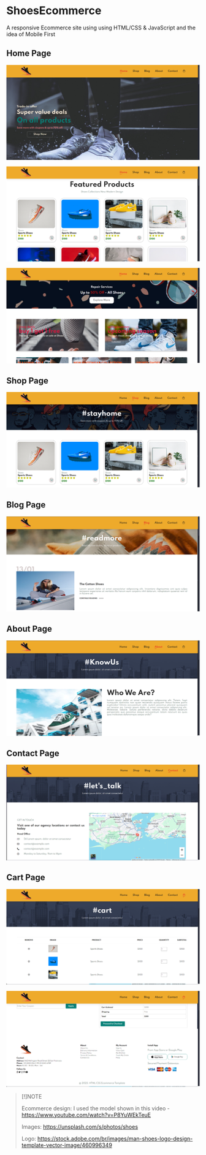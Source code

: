 # ShoesEcommerce
A responsive Ecommerce site using using HTML/CSS & JavaScript and the idea of ​​Mobile First

## Home Page

![HomePage](screenshots/shoes-ecommerce1.png)

![HomePage](screenshots/shoes-ecommerce2.png)

![HomePage](screenshots/shoes-ecommerce3.png)

## Shop Page

![HomePage](screenshots/shoes-ecommerce4.png)

## Blog Page

![HomePage](screenshots/shoes-ecommerce5.png)

## About Page

![HomePage](screenshots/shoes-ecommerce6.png)

## Contact Page

![HomePage](screenshots/shoes-ecommerce7.png)

## Cart Page

![HomePage](screenshots/shoes-ecommerce8.png)

![HomePage](screenshots/shoes-ecommerce9.png)


>[!]NOTE
>
>Ecommerce design: I used the model shown in this video - https://www.youtube.com/watch?v=P8YuWEkTeuE
>
>Images: https://unsplash.com/s/photos/shoes
>
>Logo: https://stock.adobe.com/br/images/man-shoes-logo-design-template-vector-image/460996349
